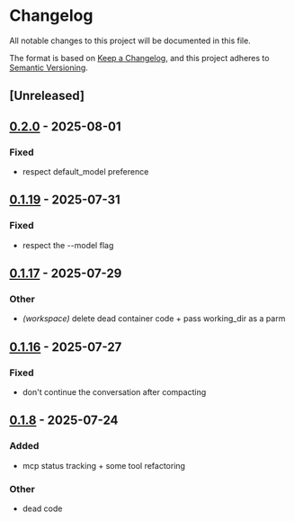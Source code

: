 # Changelog

All notable changes to this project will be documented in this file.

The format is based on [Keep a Changelog](https://keepachangelog.com/en/1.0.0/),
and this project adheres to [Semantic Versioning](https://semver.org/spec/v2.0.0.html).

## [Unreleased]

## [0.2.0](https://github.com/BrendanGraham14/steer/compare/steer-core-v0.1.21...steer-core-v0.2.0) - 2025-08-01

### Fixed

- respect default_model preference

## [0.1.19](https://github.com/BrendanGraham14/steer/compare/steer-core-v0.1.18...steer-core-v0.1.19) - 2025-07-31

### Fixed

- respect the --model flag

## [0.1.17](https://github.com/BrendanGraham14/steer/compare/steer-core-v0.1.16...steer-core-v0.1.17) - 2025-07-29

### Other

- *(workspace)* delete dead container code + pass working_dir as a parm

## [0.1.16](https://github.com/BrendanGraham14/steer/compare/steer-core-v0.1.15...steer-core-v0.1.16) - 2025-07-27

### Fixed

- don't continue the conversation after compacting

## [0.1.8](https://github.com/BrendanGraham14/steer/compare/steer-core-v0.1.7...steer-core-v0.1.8) - 2025-07-24

### Added

- mcp status tracking + some tool refactoring

### Other

- dead code
